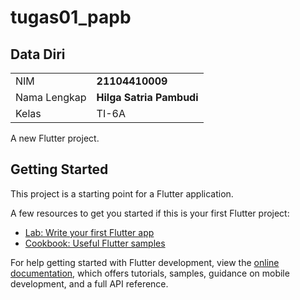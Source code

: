 # tugas01_papb

## Data Diri

|              |                      |
| ------------ | -------------------- |
| NIM          | **21104410009**          |
| Nama Lengkap | **Hilga Satria Pambudi** |
| Kelas        | TI-6A                |


A new Flutter project.

## Getting Started

This project is a starting point for a Flutter application.

A few resources to get you started if this is your first Flutter project:

- [Lab: Write your first Flutter app](https://docs.flutter.dev/get-started/codelab)
- [Cookbook: Useful Flutter samples](https://docs.flutter.dev/cookbook)

For help getting started with Flutter development, view the
[online documentation](https://docs.flutter.dev/), which offers tutorials,
samples, guidance on mobile development, and a full API reference.
